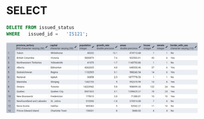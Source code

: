 # SELECT

```sql
DELETE FROM issued_status
WHERE   issued_id =   'IS121';
```

![Library_project](https://github.com/imdwipayana/PostgreSQL/blob/main/Practice/SELECT/image/Canada_data.png)



